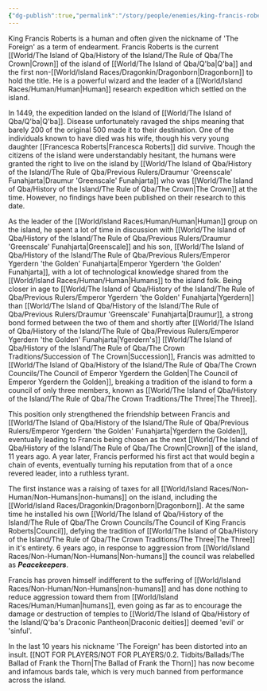 ```yaml
---
{"dg-publish":true,"permalink":"/story/people/enemies/king-francis-roberts/"}
---
```


King Francis Roberts is a human and often given the nickname of 'The Foreign' as a term of endearment. Francis Roberts is the current [[World/The Island of Qba/History of the Island/The Rule of Qba/The Crown\|Crown]] of the island of [[World/The Island of Qba/Q'ba\|Q'ba]] and the first non-[[World/Island Races/Dragonkin/Dragonborn\|Dragonborn]] to hold the title. He is a powerful wizard and the leader of a [[World/Island Races/Human/Human\|Human]] research expedition which settled on the island. 

In 1449, the expedition landed on the Island of [[World/The Island of Qba/Q'ba\|Q'ba]]. Disease unfortunately ravaged the ships meaning that barely 200 of the original 500 made it to their destination. One of the individuals known to have died was his wife, though his very young daughter [[Francesca Roberts\|Francesca Roberts]] did survive. Though the citizens of the island were understandably hesitant, the humans were granted the right to live on the island by [[World/The Island of Qba/History of the Island/The Rule of Qba/Previous Rulers/Draumur 'Greenscale' Funahjarta\|Draumur 'Greenscale' Funahjarta]] who was [[World/The Island of Qba/History of the Island/The Rule of Qba/The Crown\|The Crown]] at the time. However, no findings have been published on their research to this date.

As the leader of the [[World/Island Races/Human/Human\|Human]] group on the island, he spent a lot of time in discussion with [[World/The Island of Qba/History of the Island/The Rule of Qba/Previous Rulers/Draumur 'Greenscale' Funahjarta\|Greenscale]] and his son, [[World/The Island of Qba/History of the Island/The Rule of Qba/Previous Rulers/Emperor Ygerdern 'the Golden' Funahjarta\|Emperor Ygerdern 'the Golden' Funahjarta]], with a lot of technological knowledge shared from the [[World/Island Races/Human/Human\|Humans]] to the island folk. Being closer in age to [[World/The Island of Qba/History of the Island/The Rule of Qba/Previous Rulers/Emperor Ygerdern 'the Golden' Funahjarta\|Ygerdern]] than [[World/The Island of Qba/History of the Island/The Rule of Qba/Previous Rulers/Draumur 'Greenscale' Funahjarta\|Draumur]], a strong bond formed between the two of them and shortly after [[World/The Island of Qba/History of the Island/The Rule of Qba/Previous Rulers/Emperor Ygerdern 'the Golden' Funahjarta\|Ygerdern's]] [[World/The Island of Qba/History of the Island/The Rule of Qba/The Crown Traditions/Succession of The Crown\|Succession]], Francis was admitted to [[World/The Island of Qba/History of the Island/The Rule of Qba/The Crown Councils/The Council of Emperor Ygerdern the Golden\|The Council of Emperor Ygerdern the Golden]], breaking a tradition of the island to form a council of only three members, known as [[World/The Island of Qba/History of the Island/The Rule of Qba/The Crown Traditions/The Three\|The Three]]. 

This position only strengthened the friendship between Francis and [[World/The Island of Qba/History of the Island/The Rule of Qba/Previous Rulers/Emperor Ygerdern 'the Golden' Funahjarta\|Ygerdern the Golden]], eventually leading to Francis being chosen as the next [[World/The Island of Qba/History of the Island/The Rule of Qba/The Crown\|Crown]] of the island, 11 years ago. A year later, Francis performed his first act that would begin a chain of events, eventually turning his reputation from that of a once revered leader, into a ruthless tyrant. 

The first instance was a raising of taxes for all [[World/Island Races/Non-Human/Non-Humans\|non-humans]] on the island, including the [[World/Island Races/Dragonkin/Dragonborn\|Dragonborn]]. At the same time he installed his own [[World/The Island of Qba/History of the Island/The Rule of Qba/The Crown Councils/The Council of King Francis Roberts\|Council]], defying the tradition of [[World/The Island of Qba/History of the Island/The Rule of Qba/The Crown Traditions/The Three\|The Three]] in it's entirety. 6 years ago, in response to aggression from [[World/Island Races/Non-Human/Non-Humans\|Non-humans]] the council was relabelled as ***Peacekeepers***. 

Francis has proven himself indifferent to the suffering of [[World/Island Races/Non-Human/Non-Humans\|non-humans]] and has done nothing to reduce aggression toward them from [[World/Island Races/Human/Human\|humans]], even going as far as to encourage the damage or destruction of temples to [[World/The Island of Qba/History of the Island/Q'ba's Draconic Pantheon\|Draconic deities]] deemed 'evil' or 'sinful'.

In the last 10 years his nickname 'The Foreign' has been distorted into an insult. [[NOT FOR PLAYERS/NOT FOR PLAYERS/0.2. Tidbits/Ballads/The Ballad of Frank the Thorn\|The Ballad of Frank the Thorn]] has now become and infamous bards tale, which is very much banned from performance across the island.
